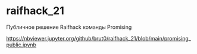 # raifhack_21
Публичное решение Raifhack команды Promising

https://nbviewer.jupyter.org/github/brut0/raifhack_21/blob/main/promising_public.ipynb
